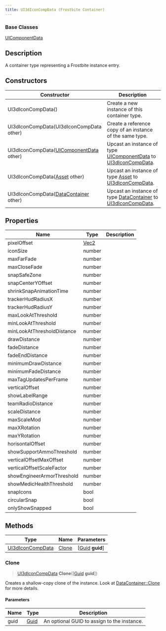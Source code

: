 ```yaml
---
title: UI3dIconCompData (Frostbite Container)
---
```

### Base Classes

[UIComponentData](UIComponentData)

## Description

A container type representing a Frostbite instance entry.

## Constructors

| Constructor                                                                 | Description                                                                                                             |
| --------------------------------------------------------------------------- | ----------------------------------------------------------------------------------------------------------------------- |
| UI3dIconCompData()                                                          | Create a new instance of this container type.                                                                           |
| UI3dIconCompData(UI3dIconCompData other)                                    | Create a reference copy of an instance of the same type.                                                                |
| UI3dIconCompData([UIComponentData](UIComponentData) other)                  | Upcast an instance of type [UIComponentData](UIComponentData) to [UI3dIconCompData](UI3dIconCompData).                  |
| UI3dIconCompData([Asset](Asset) other)                                      | Upcast an instance of type [Asset](Asset) to [UI3dIconCompData](UI3dIconCompData).                                      |
| UI3dIconCompData([DataContainer](/vext/ref/cls/shr/datacontainer) other) | Upcast an instance of type [DataContainer](/vext/ref/cls/shr/datacontainer) to [UI3dIconCompData](UI3dIconCompData). |

## Properties

| Name                       | Type                              | Description |
| -------------------------- | --------------------------------- | ----------- |
| pixelOffset                | [Vec2](/vext/ref/cls/shr/Vec2) |             |
| iconSize                   | number                            |             |
| maxFarFade                 | number                            |             |
| maxCloseFade               | number                            |             |
| snapSafeZone               | number                            |             |
| snapCenterYOffset          | number                            |             |
| shrinkSnapAnimationTime    | number                            |             |
| trackerHudRadiusX          | number                            |             |
| trackerHudRadiusY          | number                            |             |
| maxLookAtThreshold         | number                            |             |
| minLookAtThreshold         | number                            |             |
| minLookAtThresholdDistance | number                            |             |
| drawDistance               | number                            |             |
| fadeDistance               | number                            |             |
| fadeEndDistance            | number                            |             |
| minimumDrawDistance        | number                            |             |
| minimumFadeDistance        | number                            |             |
| maxTagUpdatesPerFrame      | number                            |             |
| verticalOffset             | number                            |             |
| showLabelRange             | number                            |             |
| teamRadioDistance          | number                            |             |
| scaleDistance              | number                            |             |
| maxScaleMod                | number                            |             |
| maxXRotation               | number                            |             |
| maxYRotation               | number                            |             |
| horisontalOffset           | number                            |             |
| showSupportAmmoThreshold   | number                            |             |
| verticalOffsetMaxOffset    | number                            |             |
| verticalOffsetScaleFactor  | number                            |             |
| showEngineerArmorThreshold | number                            |             |
| showMedicHealthThreshold   | number                            |             |
| snapIcons                  | bool                              |             |
| circularSnap               | bool                              |             |
| onlyShowSnapped            | bool                              |             |

## Methods

| Type                                 | Name            | Parameters                                     |
| ------------------------------------ | --------------- | ---------------------------------------------- |
| [UI3dIconCompData](UI3dIconCompData) | [Clone](#clone) | \[[Guid](/vext/ref/cls/shr/guid) **guid**\] |

### Clone

> [UI3dIconCompData](UI3dIconCompData) **Clone**(\[[Guid](/vext/ref/cls/shr/guid) **guid**\])

Creates a shallow-copy clone of the instance. Look at [DataContainer::Clone](/vext/ref/cls/shr/datacontainer#clone) for more details.

#### Parameters

| Name | Type         | Description                                 |
| ---- | ------------ | ------------------------------------------- |
| guid | [Guid](Guid) | An optional GUID to assign to the instance. |
